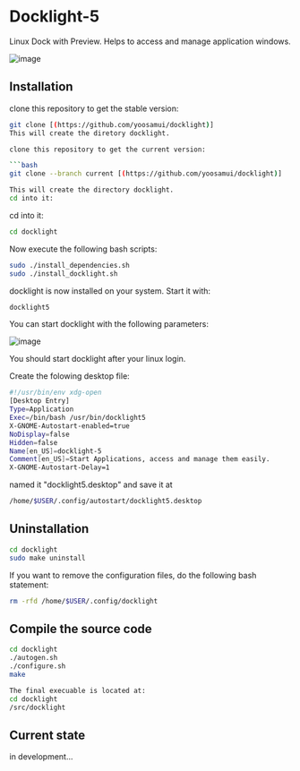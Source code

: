# Docklight-5
Linux Dock with Preview.
Helps to access and manage application windows.

![image](https://github.com/user-attachments/assets/ca3dc03c-05c5-430d-b143-e553aeadeebe)


## Installation
clone this repository to get the stable version:
```bash
git clone [(https://github.com/yoosamui/docklight)]
This will create the diretory docklight.

clone this repository to get the current version:

```bash
git clone --branch current [(https://github.com/yoosamui/docklight)]

This will create the directory docklight.
cd into it:
```
cd into it:

```bash
cd docklight
```

Now execute the following bash scripts:

```bash
sudo ./install_dependencies.sh
sudo ./install_docklight.sh
```
docklight is now installed on your system.
Start it with:

```bash
docklight5
```
You can start docklight with the following parameters:

![image](https://github.com/user-attachments/assets/9555d475-219b-43fc-9f16-237003d7f509)


You should start docklight after your linux login.

Create the folowing desktop file:

```bash
#!/usr/bin/env xdg-open
[Desktop Entry]
Type=Application
Exec=/bin/bash /usr/bin/docklight5
X-GNOME-Autostart-enabled=true
NoDisplay=false
Hidden=false
Name[en_US]=docklight-5
Comment[en_US]=Start Applications, access and manage them easily.
X-GNOME-Autostart-Delay=1
```

named it "docklight5.desktop" and save it at
```bash
/home/$USER/.config/autostart/docklight5.desktop
```

## Uninstallation

```bash
cd docklight
sudo make uninstall
```
If you want to remove the configuration files, do the following bash statement:
```bash
rm -rfd /home/$USER/.config/docklight
```
## Compile the source code

```bash
cd docklight
./autogen.sh
./configure.sh
make

The final execuable is located at:
cd docklight
/src/docklight

```

## Current state

in development...



